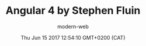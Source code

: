---
title: Angular 4 by Stephen Fluin
slug: angular-4-stephen-fluin
date: Thu Jun 15 2017 12:54:10 GMT+0200 (CAT)
media-id: Z7Bx5X7MS10
kind: youtube
section: video
author: modern-web
---